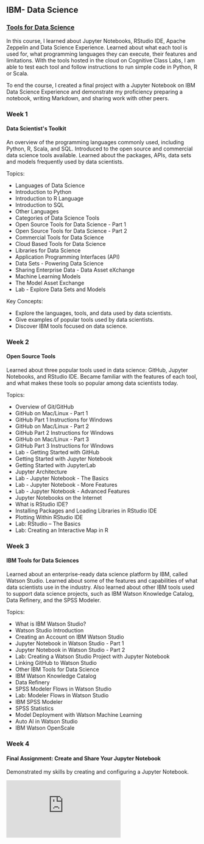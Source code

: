 ## IBM- Data Science

### [Tools for Data Science](https://www.coursera.org/learn/open-source-tools-for-data-science/home/welcome)   

In this course, I learned about Jupyter Notebooks, RStudio IDE, Apache Zeppelin and Data Science Experience. Learned about what each tool is used for, what programming languages they can execute, their features and limitations. With the tools hosted in the cloud on Cognitive Class Labs, I am able to test each tool and follow instructions to run simple code in Python, R or Scala.

To end the course, I created a final project with a Jupyter Notebook on IBM Data Science Experience and demonstrate my proficiency preparing a notebook, writing Markdown, and sharing work with other peers.


### Week 1     
#### Data Scientist's Toolkit
An overview of the programming languages commonly used, including Python, R, Scala, and SQL. Introduced to the open source and commercial data science tools available. Learned about the packages, APIs, data sets and models frequently used by data scientists.

Topics:   
- Languages of Data Science
- Introduction to Python
- Introduction to R Language
- Introduction to SQL
- Other Languages
- Categories of Data Science Tools
- Open Source Tools for Data Science - Part 1
- Open Source Tools for Data Science - Part 2
- Commercial Tools for Data Science
- Cloud Based Tools for Data Science
- Libraries for Data Science
- Application Programming Interfaces (API)
- Data Sets - Powering Data Science
- Sharing Enterprise Data - Data Asset eXchange
- Machine Learning Models
- The Model Asset Exchange
- Lab - Explore Data Sets and Models  

Key Concepts:   
- Explore the languages, tools, and data used by data scientists.
- Give examples of popular tools used by data scientists.
- Discover IBM tools focused on data science.

### Week 2
#### Open Source Tools
Learned about three popular tools used in data science: GitHub, Jupyter Notebooks, and RStudio IDE. Became familiar with the features of each tool, and what makes these tools so popular among data scientists today.

Topics:   
- Overview of Git/GitHub
- GitHub on Mac/Linux - Part 1
- GitHub Part 1 Instructions for Windows
- GitHub on Mac/Linux - Part 2
- GitHub Part 2 Instructions for Windows
- GitHub on Mac/Linux - Part 3
- GitHub Part 3 Instructions for Windows
- Lab - Getting Started with GitHub
- Getting Started with Jupyter Notebook
- Getting Started with JupyterLab
- Jupyter Architecture
- Lab - Jupyter Notebook - The Basics
- Lab - Jupyter Notebook - More Features
- Lab - Jupyter Notebook - Advanced Features
- Jupyter Notebooks on the Internet
- What is RStudio IDE?
- Installing Packages and Loading Libraries in RStudio IDE
- Plotting Within RStudio IDE
- Lab: RStudio – The Basics
- Lab: Creating an Interactive Map in R

### Week 3
#### IBM Tools for Data Sciences
Learned about an enterprise-ready data science platform by IBM, called Watson Studio. Learned about some of the features and capabilities of what data scientists use in the industry. Also learned about other IBM tools used to support data science projects, such as IBM Watson Knowledge Catalog, Data Refinery, and the SPSS Modeler.

Topics:   
- What is IBM Watson Studio?
- Watson Studio Introduction
- Creating an Account on IBM Watson Studio
- Jupyter Notebook in Watson Studio - Part 1
- Jupyter Notebook in Watson Studio - Part 2
- Lab: Creating a Watson Studio Project with Jupyter Notebook
- Linking GitHub to Watson Studio
- Other IBM Tools for Data Science
- IBM Watson Knowledge Catalog
- Data Refinery
- SPSS Modeler Flows in Watson Studio
- Lab: Modeler Flows in Watson Studio
- IBM SPSS Modeler
- SPSS Statistics
- Model Deployment with Watson Machine Learning
- Auto AI in Watson Studio
- IBM Watson OpenScale    

### Week 4
#### Final Assignment: Create and Share Your Jupyter Notebook
Demonstrated my skills by creating and configuring a Jupyter Notebook.


![IBM Certificate](https://github.com/BBartee75/IBM---Data-Science/blob/main/Course%202_Tools%20for%20Data%20Science/IBM%20Certificate%20-%209RL7ZS7P8CAJ.pdf)
  